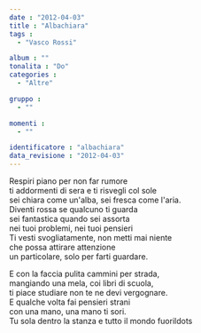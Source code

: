 ```yaml
---
date : "2012-04-03"
title : "Albachiara"
tags : 
  - "Vasco Rossi"

album : ""
tonalita : "Do"
categories : 
  - "Altre"

gruppo : 
  - ""

momenti : 
  - ""

identificatore : "albachiara"
data_revisione : "2012-04-03"
---
```

  
  
Respiri piano per non far rumore  
ti addormenti di sera e ti risvegli col sole  
sei chiara come un'alba, sei fresca come l'aria.  
Diventi rossa se qualcuno ti guarda  
sei fantastica quando sei assorta  
nei tuoi problemi,  nei tuoi pensieri  
Ti vesti svogliatamente, non metti mai niente  
che possa attirare attenzione   
un particolare,  solo per farti guardare.  
  
  
  
E con la faccia pulita cammini per strada,   
mangiando una mela, coi libri di scuola,   
ti piace studiare non te ne devi vergognare.  
E qualche volta fai pensieri strani   
con una mano, una mano ti sori.   
Tu sola dentro la stanza e tutto il mondo fuorildots  
  
  
  
